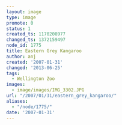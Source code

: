 ```yaml
---
layout: image
type: image
promote: 0
status: 1
created_ts: 1170208977
changed_ts: 1372159497
node_id: 1775
title: Eastern Grey Kangaroo
author: anj
created: '2007-01-31'
changed: '2013-06-25'
tags:
  - Wellington Zoo
images:
  - image/images/IMG_3302.JPG
url: "/2007/01/31/eastern_grey_kangaroo/"
aliases:
  - "/node/1775/"
date: '2007-01-31'
---
```


